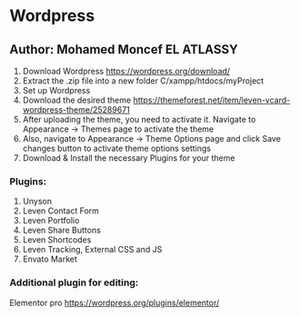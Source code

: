 # Wordpress

## Author: Mohamed Moncef EL ATLASSY

1. Download Wordpress https://wordpress.org/download/
2. Extract the .zip file into a new folder C/xampp/htdocs/myProject
3. Set up Wordpress
4. Download the desired theme https://themeforest.net/item/leven-vcard-wordpress-theme/25289671
5. After uploading the theme, you need to activate it. Navigate to Appearance -> Themes page to activate the theme
6. Also, navigate to Appearance -> Theme Options page and click Save changes button to activate theme options settings
7. Download & Install the necessary Plugins for your theme

### Plugins:
1. Unyson
2. Leven Contact Form
3. Leven Portfolio
4. Leven Share Buttons
5. Leven Shortcodes
6. Leven Tracking, External CSS and JS
7. Envato Market

### Additional plugin for editing:
Elementor pro https://wordpress.org/plugins/elementor/
